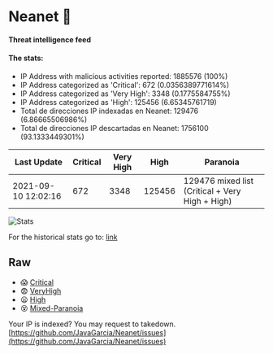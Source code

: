 # Neanet :hocho:
#### Threat intelligence feed
#### The stats:

- IP Address with malicious activities reported: 1885576 (100%)
- IP Address categorized as 'Critical':  672 (0.0356389771614%)
- IP Address categorized as 'Very High':  3348 (0.1775584755%)
- IP Address categorized as 'High':  125456 (6.65345761719)
- Total de direcciones IP indexadas en Neanet:  129476 (6.86665506986%)
- Total de direcciones IP descartadas en Neanet:  1756100 (93.1333449301%)

| Last Update | Critical | Very High | High | Paranoia |
| --- | --- | --- | --- | --- |
| 2021-09-10 12:02:16 | 672 | 3348 | 125456 | 129476 mixed list (Critical + Very High + High)|

![Stats](https://docs.google.com/spreadsheets/d/e/2PACX-1vSnaNMIXVabIpDJjufMlzH7poXnshF3mgd8Is1g9ytUEzVsP5my4Trn8f-xkoLLQ38xpL3HtmUexLo6/pubchart?oid=501124687&format=image)

For the historical stats go to: [link](/stats.csv)
## Raw
- :scream: [Critical](https://raw.githubusercontent.com/JavaGarcia/Neanet/master/blacklists/neanet_critical.txt)
- :fearful: [VeryHigh](https://raw.githubusercontent.com/JavaGarcia/Neanet/master/blacklists/neanet_veryHigh.txtt)
- :frowning: [High](https://raw.githubusercontent.com/JavaGarcia/Neanet/master/blacklists/neanet_high.txt)
- :dizzy_face: [Mixed-Paranoia](https://raw.githubusercontent.com/JavaGarcia/Neanet/master/blacklists/neanet_all.txt)


Your IP is indexed? You may request to takedown. [https://github.com/JavaGarcia/Neanet/issues](https://github.com/JavaGarcia/Neanet/issues)



























































































































































































































































































































































































































































































































































































































































































































































































































































































































































































































































































































































































































































































































































































































































































































































































































































































































































































































































































































































































































































































































































































































































































































































































































































































































































































































































































































































































































































































































































































































































































































































































































































































































































































































































































































































































































































































































































































































































































































































































































































































































































































































































































































































































































































































































































































































































































































































































































































































































































































































































































































































































































































































































































































































































































































































































































































































































































































































































































































































































































































































































































































































































































































































































































































































































































































































































































































































































































































































































































































































































































































































































































































































































































































































































































































































































































































































































































































































































































































































































































































































































































































































































































































































































































































































































































































































































































































































































































































